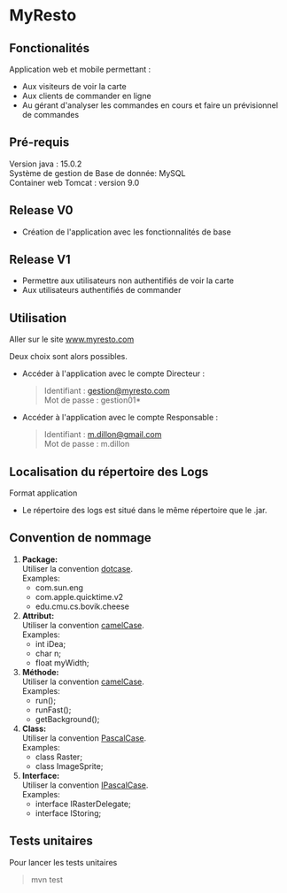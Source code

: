 # MyResto

## Fonctionalités
Application web et mobile permettant :<br>
* Aux visiteurs de voir la carte
* Aux clients de commander en ligne
* Au gérant d'analyser les commandes en cours et faire un prévisionnel de commandes

## Pré-requis
Version java : 15.0.2 <br>
Système de gestion de Base de donnée: MySQL <br>
Container web Tomcat : version 9.0

## Release V0
* Création de l'application avec les fonctionnalités de base

## Release V1
*  Permettre aux utilisateurs non authentifiés de voir la carte
*  Aux utilisateurs authentifiés de commander

## Utilisation
Aller sur le site www.myresto.com

Deux choix sont alors possibles.

* Accéder à l'application avec le compte Directeur :

  > Identifiant : gestion@myresto.com
  >  <br/>Mot de passe : gestion01*

* Accéder à l'application avec le compte Responsable :

  > Identifiant : m.dillon@gmail.com
  >  <br/>Mot de passe : m.dillon

## Localisation du répertoire des Logs

Format application
* Le répertoire des logs est situé dans le même répertoire que le .jar.

## Convention de nommage

1. <b/>Package:</b>
   <br/>Utiliser la convention <u/>dotcase</u>.
   <br/>Examples:
    * com.sun.eng
    * com.apple.quicktime.v2
    * edu.cmu.cs.bovik.cheese
      <br/>
2. <b/>Attribut:</b>
   <br/>Utiliser la convention <u/>camelCase</u>.
   <br/>Examples:
    * int     iDea;
    * char     n;
    * float    myWidth;
3. <b/>Méthode:</b>
   <br/>Utiliser la convention <u/>camelCase</u>.
   <br/>Examples:
    * run();
    * runFast();
    * getBackground();
4. <b/>Class:</b>
   <br/>Utiliser la convention <u/>PascalCase</u>.
   <br/>Examples:
    * class Raster;
    * class ImageSprite;
5. <b/>Interface:</b>
   <br/>Utiliser la convention <u/>IPascalCase</u>.
   <br/>Examples:
    * interface IRasterDelegate;
    * interface IStoring;
    
## Tests unitaires
Pour lancer les tests unitaires
> mvn test
